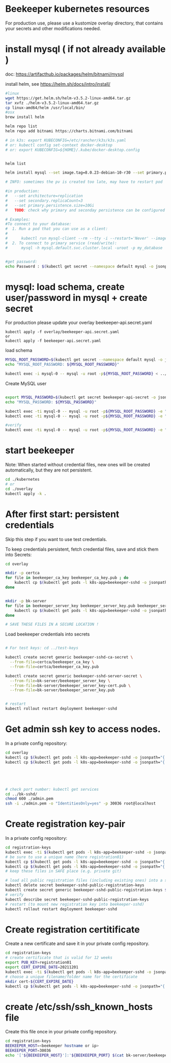 

# Beekeeper kubernetes resources

For production use, please use a kustomize overlay directory, that contains your secrets and other modifications needed.


# install mysql ( if not already available )

doc: https://artifacthub.io/packages/helm/bitnami/mysql


install helm, see https://helm.sh/docs/intro/install/
```bash
#linux
wget https://get.helm.sh/helm-v3.5.2-linux-amd64.tar.gz
tar xvfz ./helm-v3.5.2-linux-amd64.tar.gz
cp linux-amd64/helm /usr/local/bin/
#osx
brew install helm
```


```bash
helm repo list
helm repo add bitnami https://charts.bitnami.com/bitnami

# in k3s: export KUBECONFIG=/etc/rancher/k3s/k3s.yaml
# or: kubectl config set-context docker-desktop
# or: export KUBECONFIG=${HOME}/.kube/docker-desktop.config


helm list

helm install mysql --set image.tag=8.0.23-debian-10-r30 --set primary.persistence.size=1Gi bitnami/mysql

# INFO: sometimes the pv is created too late, may have to restart pod

#in production:
#   --set architecture=replication
#   --set secondary.replicaCount=3
#   --set primary.persistence.size=10Gi
#   TODO: check why primary and seconday persistence can be configured separatly

# Examples:
#To connect to your database:
#  1. Run a pod that you can use as a client:
#
#      kubectl run mysql-client --rm --tty -i --restart='Never' --image  docker.io/bitnami/mysql:8.0.23-debian-10-r30 --namespace default --command -- bash
#  2. To connect to primary service (read/write):
#      mysql -h mysql.default.svc.cluster.local -uroot -p my_database


#get password:
echo Password : $(kubectl get secret --namespace default mysql -o jsonpath="{.data.mysql-root-password}" | base64 --decode)

```


# mysql: load schema, create user/password in mysql + create secret

For production please update your overlay beekeeper-api.secret.yaml
```
kubectl apply -f overlay/beekeeper-api.secret.yaml
or
kubectl apply -f beekeeper-api.secret.yaml
```


load schema
```bash
MYSQL_ROOT_PASSWORD=$(kubectl get secret --namespace default mysql -o jsonpath="{.data.mysql-root-password}" | base64 --decode)
echo "MYSQL_ROOT_PASSWORD: ${MYSQL_ROOT_PASSWORD}"

kubectl exec -i mysql-0 -- mysql -u root -p${MYSQL_ROOT_PASSWORD} < ../schema.sql
```

Create MySQL user
```bash

export MYSQL_PASSWORD=$(kubectl get secret beekeeper-api-secret -o jsonpath="{.data.MYSQL_PASSWORD}" | base64 --decode)
echo "MYSQL_PASSWORD: ${MYSQL_PASSWORD}"

kubectl exec -ti mysql-0 -- mysql -u root -p${MYSQL_ROOT_PASSWORD} -e "CREATE USER 'beekeeper'@'%' identified by '${MYSQL_PASSWORD}';"
kubectl exec -ti mysql-0 -- mysql -u root -p${MYSQL_ROOT_PASSWORD} -e "GRANT ALL PRIVILEGES ON Beekeeper.* TO 'beekeeper'@'%';"

#verify
kubectl exec -ti mysql-0 -- mysql -u root -p${MYSQL_ROOT_PASSWORD} -e "SELECT User, Host  FROM mysql.user;"
```


# start beekeeper
Note: When started without credential files, new ones will be created automatically, but they are not persistent.
```bash
cd ./kubernetes
# or
cd ./overlay
kubectl apply -k .
```


# After first start: persistent credentials

Skip this step if you want to use test credentials.

To keep credentials persistent, fetch credential files, save and stick them into Secrets:

```bash
cd overlay

mkdir -p certca
for file in beekeeper_ca_key beekeeper_ca_key.pub ; do
    kubectl cp $(kubectl get pods -l k8s-app=beekeeper-sshd -o jsonpath="{.items[0].metadata.name}"):/new_config/certca/${file} ./certca/${file}
done


mkdir -p bk-server
for file in beekeeper_server_key beekeeper_server_key.pub beekeeper_server_key-cert.pub ; do
    kubectl cp $(kubectl get pods -l k8s-app=beekeeper-sshd -o jsonpath="{.items[0].metadata.name}"):/new_config/bk-server/${file} ./bk-server/${file}
done

# SAVE THESE FILES IN A SECURE LOCATION !
```


Load beekeeper credentials into secrets
```bash

# For test keys: cd ../test-keys

kubectl create secret generic beekeeper-sshd-ca-secret \
  --from-file=certca/beekeeper_ca_key \
  --from-file=certca/beekeeper_ca_key.pub

kubectl create secret generic beekeeper-sshd-server-secret \
  --from-file=bk-server/beekeeper_server_key \
  --from-file=bk-server/beekeeper_server_key-cert.pub \
  --from-file=bk-server/beekeeper_server_key.pub


# restart
kubectl rollout restart deployment beekeeper-sshd

```

# Get admin ssh key to access nodes.
In a private config repository:

```bash
cd overlay
kubectl cp $(kubectl get pods -l k8s-app=beekeeper-sshd -o jsonpath="{.items[0].metadata.name}"):/root/keys/admin.pem ./admin.pem
kubectl cp $(kubectl get pods -l k8s-app=beekeeper-sshd -o jsonpath="{.items[0].metadata.name}"):/root/keys/admin.pem.pub ./admin.pem.pub





# check port number: kubectl get services
cd ../bk-sshd/
chmod 600 ./admin.pem
ssh -i ./admin.pem -o "IdentitiesOnly=yes" -p 30036 root@localhost
```



# Create registration key-pair
In a private config repository:

```bash
cd registration-keys
kubectl exec -ti $(kubectl get pods -l k8s-app=beekeeper-sshd -o jsonpath="{.items[0].metadata.name}") -- create_registration_keypair.sh
# be sure to use a unique name (here registration01)
kubectl cp $(kubectl get pods -l k8s-app=beekeeper-sshd -o jsonpath="{.items[0].metadata.name}"):/tmp/new_reg_keypair/registration ./registration01
kubectl cp $(kubectl get pods -l k8s-app=beekeeper-sshd -o jsonpath="{.items[0].metadata.name}"):/tmp/new_reg_keypair/registration.pub ./registration01.pub
# keep these files in SAFE place (e.g. private git)

# load all public registration files (including existing ones) into a secret
kubectl delete secret beekeeper-sshd-public-registration-keys
kubectl create secret generic beekeeper-sshd-public-registration-keys $(for file in $(ls -1 *.pub) ; do echo -n "--from-file=${file} " ; done)
# verify
kubectl describe secret beekeeper-sshd-public-registration-keys
# restart (to mount new registration key into beekeeper-sshd)
kubectl rollout restart deployment beekeeper-sshd
```


# Create registration certitificate
Create a new certificate and save it in your private config repository.
```bash
cd registration-keys
# create certificate that is valid for 12 weeks
export PUB_KEY=registration01
export CERT_EXPIRE_DATE=20211201
kubectl exec -ti $(kubectl get pods -l k8s-app=beekeeper-sshd -o jsonpath="{.items[0].metadata.name}") -- create_registration_cert.sh ${PUB_KEY}.pub +${CERT_EXPIRE_DATE}
# choose a unique filename/folder name for the certificate
mkdir cert-${CERT_EXPIRE_DATE}
kubectl cp $(kubectl get pods -l k8s-app=beekeeper-sshd -o jsonpath="{.items[0].metadata.name}"):/tmp/new_reg/${PUB_KEY}-cert.pub ./cert-${CERT_EXPIRE_DATE}/${PUB_KEY}-cert.pub

```


# create /etc/ssh/ssh_known_hosts file
Create this file once in your private config repository.
```bash
cd registration-keys
BEEKEEPER_HOST=<beekeeper hostname or ip>
BEEKEEPER_PORT=30036
echo '['${BEEKEEPER_HOST}']:'${BEEKEEPER_PORT} $(cat bk-server/beekeeper_server_key.pub) > ssh_known_hosts

